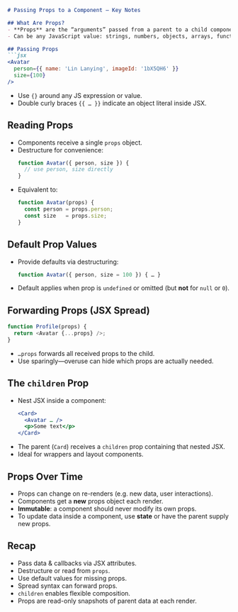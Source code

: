 ```markdown
# Passing Props to a Component — Key Notes

## What Are Props?
- **Props** are the “arguments” passed from a parent to a child component via JSX attributes.
- Can be any JavaScript value: strings, numbers, objects, arrays, functions, even JSX.

## Passing Props
```jsx
<Avatar
  person={{ name: 'Lin Lanying', imageId: '1bX5QH6' }}
  size={100}
/>
```
- Use `{}` around any JS expression or value.
- Double curly braces `{{ … }}` indicate an object literal inside JSX.

## Reading Props
- Components receive a single `props` object.
- Destructure for convenience:
  ```js
  function Avatar({ person, size }) {
    // use person, size directly
  }
  ```
- Equivalent to:
  ```js
  function Avatar(props) {
    const person = props.person;
    const size   = props.size;
  }
  ```

## Default Prop Values
- Provide defaults via destructuring:
  ```js
  function Avatar({ person, size = 100 }) { … }
  ```
- Default applies when prop is `undefined` or omitted (but **not** for `null` or `0`).

## Forwarding Props (JSX Spread)
```js
function Profile(props) {
  return <Avatar {...props} />;
}
```
- `…props` forwards all received props to the child.
- Use sparingly—overuse can hide which props are actually needed.

## The `children` Prop
- Nest JSX inside a component:
  ```jsx
  <Card>
    <Avatar … />
    <p>Some text</p>
  </Card>
  ```
- The parent (`Card`) receives a `children` prop containing that nested JSX.
- Ideal for wrappers and layout components.

## Props Over Time
- Props can change on re-renders (e.g. new data, user interactions).
- Components get a **new** props object each render.
- **Immutable**: a component should never modify its own props.
- To update data inside a component, use **state** or have the parent supply new props.

## Recap
- Pass data & callbacks via JSX attributes.
- Destructure or read from `props`.
- Use default values for missing props.
- Spread syntax can forward props.
- `children` enables flexible composition.
- Props are read-only snapshots of parent data at each render.
```
